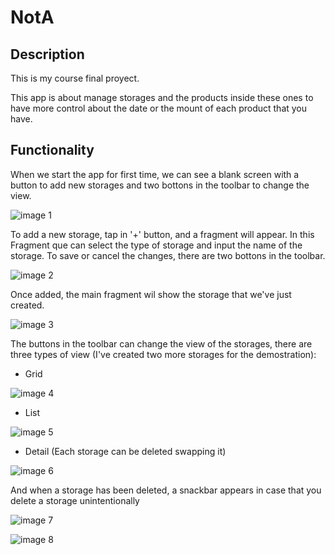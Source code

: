 # NotA
## Description
This is my course final proyect.

This app is about manage storages and the products inside these ones to have more control about the date or the mount of each product that you have.

## Functionality

When we start the app for first time, we can see a blank screen with a button to add new storages and two bottons in the toolbar to change the view.

![image 1](https://github.com/s71x/NotA/blob/main/images/1.png)

To add a new storage, tap in '+' button, and a fragment will appear.
In this  Fragment que can select the type of storage and input the name of the storage.
To save or cancel the changes, there are two bottons in the toolbar.

![image 2](https://github.com/s71x/NotA/blob/main/images/2.png)

Once added, the main fragment wil show the storage that we've just created.

![image 3](https://github.com/s71x/NotA/blob/main/images/3.png)

The buttons in the toolbar can change the view of the storages, there are three types of view (I've created two more storages for the demostration):

- Grid

![image 4](https://github.com/s71x/NotA/blob/main/images/4.png)

- List

![image 5](https://github.com/s71x/NotA/blob/main/images/5.png)

- Detail (Each storage can be deleted swapping it)

![image 6](https://github.com/s71x/NotA/blob/main/images/6.png)

And when a storage has been deleted, a snackbar appears in case that you delete a storage unintentionally

![image 7](https://github.com/s71x/NotA/blob/main/images/7.png)

![image 8](https://github.com/s71x/NotA/blob/main/images/8.png)

